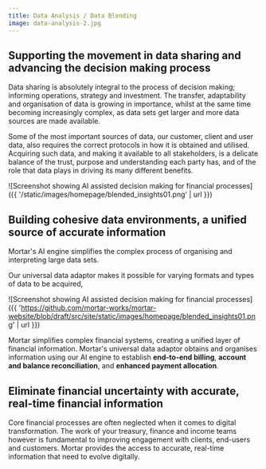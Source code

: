 ```yaml
---
title: Data Analysis / Data Blending
image: data-analysis-2.jpg
---
```


Supporting the movement in data sharing and advancing the decision making process
-----------------------------------------------------------------------------------------------------

Data sharing is absolutely integral to the process of decision making; informing operations, strategy and investment. The transfer, adaptability and organisation of data is growing in importance, whilst at the same time becoming increasingly complex, as data sets get larger and more data sources are made available. 

Some of the most important sources of data, our customer, client and user data, also requires the correct protocols in how it is obtained and utilised. Acquiring such data, and making it available to all stakeholders, is a delicate balance of the trust, purpose and understanding each party has, and of the role that data plays in driving its many different benefits. 

![Screenshot showing AI assisted decision making for financial processes]({{ '/static/images/homepage/blended_insights01.png' | url }})

Building cohesive data environments, a unified source of accurate information
-----------------------------------------------------------------------------------------------------

Mortar's AI engine simplifies the complex process of organising and interpreting large data sets. 

Our universal data adaptor makes it possible for varying formats and types of data to be acquired, 



![Screenshot showing AI assisted decision making for financial processes]({{ 'https://github.com/mortar-works/mortar-website/blob/draft/src/site/static/images/homepage/blended_insights01.png' | url }})

Mortar simplifies complex financial systems, creating a unified layer of financial information. Mortar's universal data adaptor obtains and organises information using our AI engine to establish **end-to-end billing**, **account and balance reconciliation**, and **enhanced payment allocation**.

Eliminate financial uncertainty with accurate, real-time financial information
------------------------------------------------------------------------------

Core financial processes are often neglected when it comes to digital transformation. The work of your treasury, finance and income teams however is fundamental to improving engagement with clients, end-users and customers. Mortar provides the access to accurate, real-time information that need to evolve digitally.
